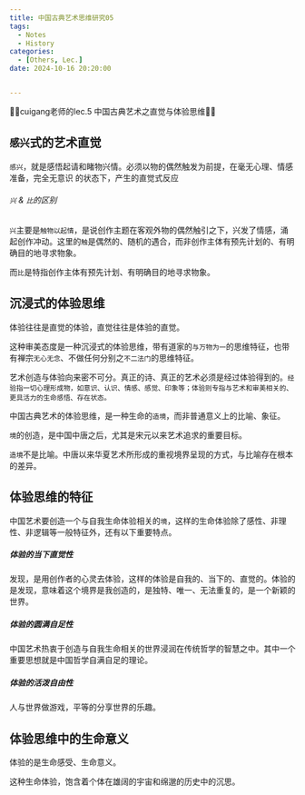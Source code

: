 ```yaml
---
title: 中国古典艺术思维研究05
tags: 
  - Notes
  - History
categories: 
  - [Others, Lec.]
date: 2024-10-16 20:20:00


---
```


🤗🤗cuigang老师的lec.5 中国古典艺术之直觉与体验思维🤗🤗

<!-- more -->

## `感兴`式的艺术直觉

`感兴`，就是感悟起请和睹物兴情。必须以物的偶然触发为前提，在毫无心理、情感准备，完全无意识
的状态下，产生的直觉式反应

###### `兴` & `比`的区别

`兴`主要是`触物以起情`，是说创作主题在客观外物的偶然触引之下，兴发了情感，涌起创作冲动。这里的`触`是偶然的、随机的遇合，而非创作主体有预先计划的、有明确目的地寻求物象。

而`比`是特指创作主体有预先计划、有明确目的地寻求物象。

## 沉浸式的体验思维

体验往往是直觉的体验，直觉往往是体验的直觉。

这种审美态度是一种沉浸式的体验思维，带有道家的`与万物为一`的思维特征，也带有禅宗`无心无念`、不做任何分别之`不二法门`的思维特征。

艺术创造与体验向来密不可分。真正的诗、真正的艺术必须是经过体验得到的。`经验指一切心理形成物，如意识、认识、情感、感觉、印象等；体验则专指与艺术和审美相关的、更具活力的生命感悟、存在状态。`

中国古典艺术的体验思维，是一种生命的`造境`，而非普通意义上的比喻、象征。



`境`的创造，是中国中唐之后，尤其是宋元以来艺术追求的重要目标。

`造境`不是比喻。中唐以来华夏艺术所形成的重视境界呈现的方式，与比喻存在根本的差异。

## 体验思维的特征

中国艺术要创造一个与自我生命体验相关的`境`，这样的生命体验除了感性、非理性、非逻辑等一般特征外，还有以下重要特点。

##### 体验的当下直觉性

发现，是用创作者的心灵去体验，这样的体验是自我的、当下的、直觉的。体验的是发现，意味着这个境界是我创造的，是独特、唯一、无法重复的，是一个新颖的世界。

##### 体验的圆满自足性

中国艺术热衷于创造与自我生命相关的世界浸润在传统哲学的智慧之中。其中一个重要思想就是中国哲学自满自足的理论。

##### 体验的活泼自由性

人与世界做游戏，平等的分享世界的乐趣。

## 体验思维中的生命意义

体验的是生命感受、生命意义。

这种生命体验，饱含着个体在雄阔的宇宙和绵邈的历史中的沉思。
